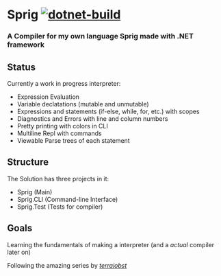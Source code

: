 # Sprig [![dotnet-build](https://github.com/SomeProgInThere/Rubics/actions/workflows/dotnet.yml/badge.svg)](https://github.com/SomeProgInThere/Rubics/actions/workflows/dotnet.yml)

### A Compiler for my own language Sprig made with .NET framework
## Status
Currently a work in progress interpreter:
  
  * Expression Evaluation
  * Variable declatations (mutable and unmutable)
  * Expressions and statements (if-else, while, for, etc.) with scopes
  * Diagnostics and Errors with line and column numbers
  * Pretty printing with colors in CLI
  * Multiline Repl with commands
  * Viewable Parse trees of each statement

## Structure
The Solution has three projects in it:
  * Sprig (Main)
  * Sprig.CLI (Command-line Interface)
  * Sprig.Test (Tests for compiler)

## Goals
Learning the fundamentals of making a interpreter (and a *actual* compiler later on)

Following the amazing series by [*terrajobst*](https://youtube.com/playlist?list=PLRAdsfhKI4OWNOSfS7EUu5GRAVmze1t2y&si=Uh0fbgiPPq36D50x)

